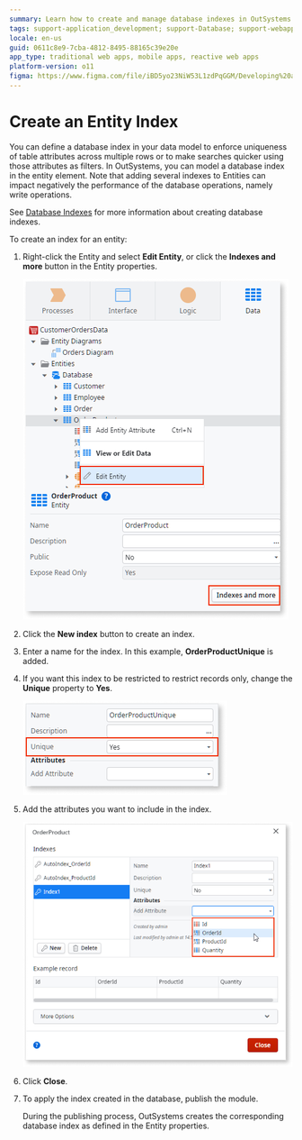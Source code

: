```yaml
---
summary: Learn how to create and manage database indexes in OutSystems 11 (O11) to enhance search performance and enforce attribute uniqueness.
tags: support-application_development; support-Database; support-webapps
locale: en-us
guid: 0611c8e9-7cba-4812-8495-88165c39e20e
app_type: traditional web apps, mobile apps, reactive web apps
platform-version: o11
figma: https://www.figma.com/file/iBD5yo23NiW53L1zdPqGGM/Developing%20an%20Application?node-id=159:21
---
```


# Create an Entity Index
  
You can define a database index in your data model to enforce uniqueness of table attributes across multiple rows or to make searches quicker using those attributes as filters. In OutSystems, you can model a database index in the entity element.
Note that adding several indexes to Entities can impact negatively the performance of the database operations, namely write operations.

<div class="info" markdown="1">

See [Database Indexes](<../../../ref/data/database/database-indexes.md>) for more information about creating database indexes.

</div>

To create an index for an entity:

1. Right-click the Entity and select **Edit Entity**, or click the **Indexes and more** button in the Entity properties.

    ![Screenshot of the Edit Entity dialog in OutSystems with the Indexes and more button highlighted](images/create-database-index-edit-entity-ss.png "Edit Entity Dialog")

1. Click the **New index** button to create an index.

1. Enter a name for the index.
    In this example, **OrderProductUnique** is added.

1. If you want this index to be restricted to restrict records only, change the **Unique** property to **Yes**.

    ![Screenshot showing the Unique property toggle set to Yes for a new index in OutSystems](images/change-unique-property-ss.png "Unique Property Toggle")

1. Add the attributes you want to include in the index.

    ![Screenshot of adding attributes to a new index in the OutSystems platform](images/add-index-attributes-ss.png "Adding Index Attributes")

1. Click **Close**.

1. To apply the index created in the database, publish the module.

    During the publishing process, OutSystems creates the corresponding database index as defined in the Entity properties.
